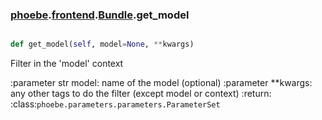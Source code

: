### [phoebe](phoebe.md).[frontend](phoebe.frontend.md).[Bundle](phoebe.frontend.Bundle.md).get_model

```py

def get_model(self, model=None, **kwargs)

```



Filter in the 'model' context

:parameter str model: name of the model (optional)
:parameter **kwargs: any other tags to do the filter
    (except model or context)
:return: :class:`phoebe.parameters.parameters.ParameterSet`

